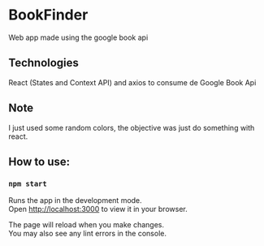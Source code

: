 # BookFinder

Web app made using the google book api

## Technologies

React (States and Context API) and axios to consume de Google Book Api

## Note

I just used some random colors, the objective was just do something with react.

## How to use:

### `npm start`

Runs the app in the development mode.\
Open [http://localhost:3000](http://localhost:3000) to view it in your browser.

The page will reload when you make changes.\
You may also see any lint errors in the console.
